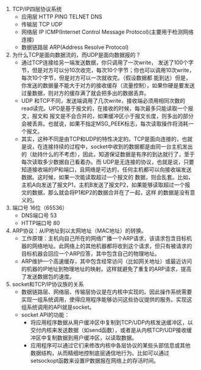 1. TCP/IP四层协议系统
    - 应用层 HTTP PING TELNET DNS
    - 传输层 TCP UDP
    - 网络层 IP ICMP(Internet Control Message Protocol)(主要用于检测网络连接)
    - 数据链路层 ARP(Address Resolve Protocol)
2. 为什么TCP是面向数据流的，而UDP是面向数据报的？
    - 通过TCP连接给另一端发送数据，你只调用了一次write， 发送了100个字节，但是对方可以分10次收完，每次10个字节；你也可以调用10次write，每次10个字节，但是对方可以一次就收完。（假设数据都 能到达）但是，你发送的数据量不能大于对方的接收缓存（流量控制），如果你硬是要发送过量数据，则对方的缓存满了就会把多出的数据丢弃。
    - UDP 和TCP不同，发送端调用了几次write，接收端必须用相同次数的read读完。UPD是基于报文的，在接收的时候，每次最多只能读取一个报文，报文和 报文是不会合并的，如果缓冲区小于报文长度，则多出的部分会被丢弃。也就说，如果不指定MSG_PEEK标志，每次读取操作将消耗一个报文。
    - 其实，这种不同是由TCP和UDP的特性决定的。TCP是面向连接的，也就是说，在连接持续的过程中，socket中收到的数据都是由同一台主机发出的（劫持什么的不考虑），因此，知道保证数据是有序的到达就行了，至于每次读取多少数据自己看着办。而 UDP是无连接的协议，也就是说，只要知道接收端的IP和端口，且网络是可达的，任何主机都可以向接收端发送数据。这时候，如果一次能读取超过一个报文的 数据，则会乱套。比如，主机A向发送了报文P1，主机B发送了报文P2，如果能够读取超过一个报文的数据，那么就会将P1和P2的数据合并在了一起，这样 的数据是没有意义的。
3. 端口号 16位（65536）
    - DNS端口号 53
    - HTTP端口号 80
4. ARP协议：从IP地址到以太网地址（MAC地址）的转换。
    - 工作原理：主机向自己所在的网络广播一个ARP请求，该请求包含目标机器的网络地址。此网络上的其他机器都将收到这个请求，但只有被请求的目标机器会回应一个ARP应答，其中包含自己的物理地址。
    - ARP维护一个高速缓存，其中包含经常访问（比如网关地址）或最近访问的机器的IP地址到物理地址的映射。这样就避免了重复的ARP请求，提高了发送数据包的速度。
5. socket和TCP/IP协议族的关系
    - 数据链路层、网络层、传输层协议是在内核中实现的。因此操作系统需要实现一组系统调用，使得应用程序能够访问这些协议提供的服务。实现这组系统调用的API就是socket。
    - socket API的功能：
        - 将应用程序数据从用户缓冲区中复制到TCP/UDP内核发送缓冲区，以交付内核来发送数据（如send函数），或者是从内核TCP/UDP接收缓冲区中复制数据到用户缓冲区，以读取数据。
        - 应用程序可以通过它们来修改内核中各层协议的某些头部信息或其他数据结构，从而精细地控制底层通信地行为。比如可以通过setsockopt函数来设置IP数据报在网络上的存活时间。
